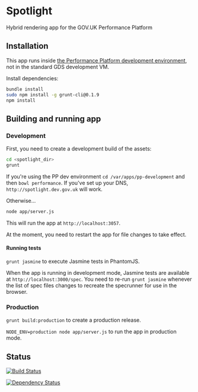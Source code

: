 # Spotlight #

Hybrid rendering app for the GOV.UK Performance Platform

## Installation ##

This app runs inside [the Performance Platform development environment][ppdev],
not in the standard GDS development VM.

[ppdev]: https://github.com/alphagov/pp-development

Install dependencies:

```bash
bundle install
sudo npm install -g grunt-cli@0.1.9
npm install
```

## Building and running app ##

### Development ###

First, you need to create a development build of the assets:

```bash
cd <spotlight_dir>
grunt
```

If you're using the PP dev environment `cd /var/apps/pp-development` and then
`bowl performance`. If you've set up your DNS, `http://spotlight.dev.gov.uk`
will work.

Otherwise...
```bash
node app/server.js
```

This will run the app at
`http://localhost:3057`.

At the moment, you need to restart the app for file changes to take effect.

#### Running tests ####

`grunt jasmine` to execute Jasmine tests in PhantomJS.

When the app is running in development mode, Jasmine tests are available at
`http://localhost:3000/spec`. You need to re-run `grunt jasmine` whenever the
list of spec files changes to recreate the specrunner for use in the browser.

### Production ###

`grunt build:production` to create a production release.

`NODE_ENV=production node app/server.js` to run the app in production mode.

## Status ##

[![Build Status](https://travis-ci.org/alphagov/spotlight.png?branch=master)](https://travis-ci.org/alphagov/spotlight)

[![Dependency Status](https://gemnasium.com/alphagov/spotlight.png)](https://gemnasium.com/alphagov/spotlight)
